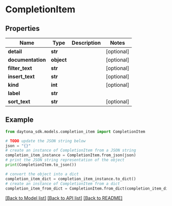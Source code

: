 # CompletionItem


## Properties

Name | Type | Description | Notes
------------ | ------------- | ------------- | -------------
**detail** | **str** |  | [optional] 
**documentation** | **object** |  | [optional] 
**filter_text** | **str** |  | [optional] 
**insert_text** | **str** |  | [optional] 
**kind** | **int** |  | [optional] 
**label** | **str** |  | 
**sort_text** | **str** |  | [optional] 

## Example

```python
from daytona_sdk.models.completion_item import CompletionItem

# TODO update the JSON string below
json = "{}"
# create an instance of CompletionItem from a JSON string
completion_item_instance = CompletionItem.from_json(json)
# print the JSON string representation of the object
print(CompletionItem.to_json())

# convert the object into a dict
completion_item_dict = completion_item_instance.to_dict()
# create an instance of CompletionItem from a dict
completion_item_from_dict = CompletionItem.from_dict(completion_item_dict)
```
[[Back to Model list]](../README.md#documentation-for-models) [[Back to API list]](../README.md#documentation-for-api-endpoints) [[Back to README]](../README.md)


